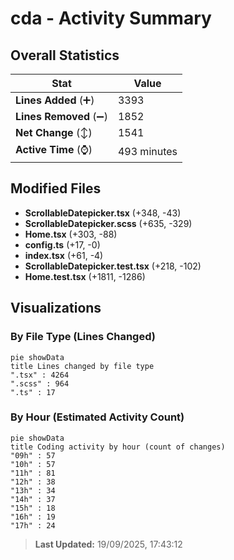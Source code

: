 # cda - Activity Summary 

## Overall Statistics

| Stat                   | Value                                                             |
| ---------------------- | ----------------------------------------------------------------- |
| **Lines Added** (➕)   | 3393                                          |
| **Lines Removed** (➖) | 1852                                        |
| **Net Change** (↕)    | 1541                |
| **Active Time** (⌚)   | 493 minutes |


## Modified Files
- **ScrollableDatepicker.tsx** (+348, -43)
- **ScrollableDatepicker.scss** (+635, -329)
- **Home.tsx** (+303, -88)
- **config.ts** (+17, -0)
- **index.tsx** (+61, -4)
- **ScrollableDatepicker.test.tsx** (+218, -102)
- **Home.test.tsx** (+1811, -1286)

## Visualizations

### By File Type (Lines Changed)

```mermaid
pie showData
title Lines changed by file type
".tsx" : 4264
".scss" : 964
".ts" : 17
```

### By Hour (Estimated Activity Count)

```mermaid
pie showData
title Coding activity by hour (count of changes)
"09h" : 57
"10h" : 57
"11h" : 81
"12h" : 38
"13h" : 34
"14h" : 37
"15h" : 18
"16h" : 19
"17h" : 24
```


> **Last Updated:** 19/09/2025, 17:43:12